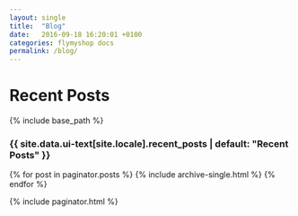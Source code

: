 ```yaml
---
layout: single
title:  "Blog"
date:   2016-09-18 16:20:01 +0100
categories: flymyshop docs
permalink: /blog/
---
```


# Recent Posts

{% include base_path %}

<h3 class="archive__subtitle">{{ site.data.ui-text[site.locale].recent_posts | default: "Recent Posts" }}</h3>

{% for post in paginator.posts %}
  {% include archive-single.html %}
{% endfor %}

{% include paginator.html %}